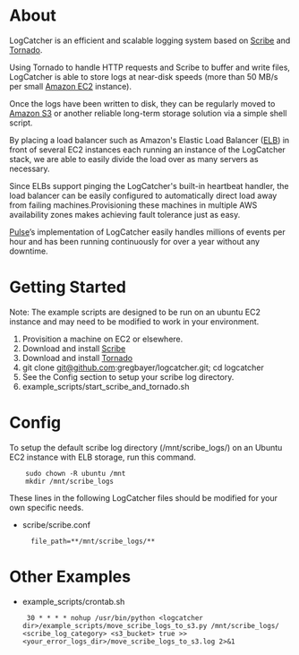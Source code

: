 # About

LogCatcher is an efficient and scalable logging system based on [Scribe](https://github.com/facebook/scribe) and [Tornado](http://www.tornadoweb.org/).

Using Tornado to handle HTTP requests and Scribe to buffer and write files, LogCatcher is able to store logs at near-disk speeds (more than 50 MB/s per small [Amazon EC2](http://aws.amazon.com/ec2/) instance). 

Once the logs have been written to disk, they can be regularly moved to [Amazon S3](http://aws.amazon.com/s3/) or another reliable long-term storage solution via a simple shell script. 

By placing a load balancer such as Amazon's Elastic Load Balancer ([ELB](http://aws.amazon.com/elasticloadbalancing/)) in front of several EC2 instances each running an instance of the LogCatcher stack, we are able to easily divide the load over as many servers as necessary. 

Since ELBs support pinging the LogCatcher's built-in heartbeat handler, the load balancer can be easily configured to automatically direct load away from failing machines.Provisioning these machines in multiple AWS availability zones makes achieving fault tolerance just as easy.

[Pulse](http://www.pulse.me)’s implementation of LogCatcher easily handles millions of events per hour and has been running continuously for over a year without any downtime.


# Getting Started

Note: The example scripts are designed to be run on an ubuntu EC2 instance and may need to be modified to work in your environment.

1. Provisition a machine on EC2 or elsewhere.
2. Download and install [Scribe](https://github.com/facebook/scribe)
3. Download and install [Tornado](http://www.tornadoweb.org/)
4. git clone git@github.com:gregbayer/logcatcher.git; cd logcatcher
6. See the Config section to setup your scribe log directory.
7. example_scripts/start_scribe_and_tornado.sh


# Config

To setup the default scribe log directory (/mnt/scribe_logs/) on an Ubuntu EC2 instance with ELB storage, run this command.

        sudo chown -R ubuntu /mnt
        mkdir /mnt/scribe_logs

These lines in the following LogCatcher files should be modified for your own specific needs.

* scribe/scribe.conf
        
        file_path=**/mnt/scribe_logs/**

# Other Examples

* example_scripts/crontab.sh
       
       30 * * * * nohup /usr/bin/python <logcatcher dir>/example_scripts/move_scribe_logs_to_s3.py /mnt/scribe_logs/ <scribe_log_category> <s3_bucket> true >> <your_error_logs_dir>/move_scribe_logs_to_s3.log 2>&1


